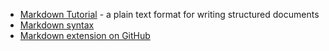 * [Markdown Tutorial](http://commonmark.org/help/tutorial/) - a plain text format for writing structured documents
* [Markdown syntax](https://github.com/nikolaAV/Storehouse-Of-Knowledge/blob/master/cheat_sheets/markdown_syntax.md)
* [Markdown extension on GitHub](https://help.github.com/articles/basic-writing-and-formatting-syntax/)
